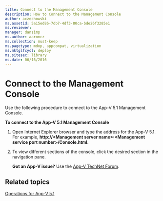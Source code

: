 ```yaml
---
title: Connect to the Management Console
description: How to Connect to the Management Console
author: aczechowski
ms.assetid: 5a15ed86-7db7-4df3-80ca-bde26f3285e1
ms.reviewer: 
manager: dansimp
ms.author: aaroncz
ms.collection: must-keep
ms.pagetype: mdop, appcompat, virtualization
ms.mktglfcycl: deploy
ms.sitesec: library
ms.date: 06/16/2016
---
```



# Connect to the Management Console


Use the following procedure to connect to the App-V 5.1 Management Console.

**To connect to the App-V 5.1 Management Console**

1.  Open Internet Explorer browser and type the address for the App-V 5.1. For example, **http://&lt;Management server name&gt;:&lt;Management service port number&gt;/Console.html**.

2.  To view different sections of the console, click the desired section in the navigation pane.

    **Got an App-V issue?** Use the [App-V TechNet Forum](https://social.technet.microsoft.com/Forums/home?forum=mdopappv).

## Related topics


[Operations for App-V 5.1](operations-for-app-v-51.md)

 

 





